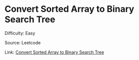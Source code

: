# Convert Sorted Array to Binary Search Tree
Difficulty: Easy

Source: Leetcode

Link: [Convert Sorted Array to Binary Search Tree](https://leetcode.com/problems/convert-sorted-array-to-binary-search-tree/description/)
